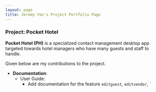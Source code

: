 ```yaml
---
layout: page
title: Jeremy Yeo's Project Portfolio Page
---
```


### Project: Pocket Hotel

**Pocket Hotel (PH)** is a specialized contact management desktop app targeted towards hotel managers who have many
guests and staff to handle.

Given below are my contributions to the project.

* **Documentation**:
    * User Guide:
        * Add documentation for the feature `editguest`, `editvendor`, `
